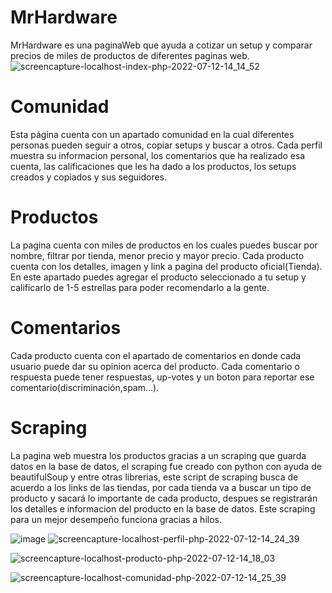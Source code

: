 # MrHardware 

MrHardware es una paginaWeb que ayuda a cotizar un setup y comparar precios de miles de productos de diferentes paginas web.
![screencapture-localhost-index-php-2022-07-12-14_14_52](https://user-images.githubusercontent.com/76752359/178565405-69108034-3bf9-49e8-8f5d-9d039afa6487.png)

# Comunidad
Esta página cuenta con un apartado comunidad en la cual diferentes personas pueden seguir a otros, copiar setups y buscar a otros. Cada perfil muestra su informacion personal,
los comentarios que ha realizado esa cuenta, las calificaciones que les ha dado a los productos, los setups creados y copiados y sus seguidores.

# Productos

La pagina cuenta con miles de productos en los cuales puedes buscar por nombre, filtrar por tienda, menor precio y mayor precio. Cada producto cuenta con los detalles,
imagen y link a pagina del producto oficial(Tienda). En este apartado puedes agregar el producto seleccionado a tu setup y calificarlo de 1-5 estrellas para poder recomendarlo
a la gente.

# Comentarios

Cada producto cuenta con el apartado de comentarios en donde cada usuario puede dar su opinion acerca del producto. Cada comentario o respuesta puede tener respuestas, 
up-votes y un boton para reportar ese comentario(discriminación,spam...).

# Scraping

La pagina web muestra los productos gracias a un scraping que guarda datos en la base de datos, el scraping fue creado con python con ayuda de beautifulSoup y entre otras librerias,
este script de scraping busca de acuerdo a los links de las tiendas, por cada tienda va a buscar un tipo de producto y sacará lo importante de cada producto, despues se registrarán
los detalles e informacion del producto en la base de datos. Este scraping para un mejor desempeño funciona gracias a hilos.

![image](https://user-images.githubusercontent.com/76752359/178567562-466dcec3-9d52-4c66-8216-8f0b8a38bc20.png)
![screencapture-localhost-perfil-php-2022-07-12-14_24_39](https://user-images.githubusercontent.com/76752359/178567129-7c277432-8ba0-474d-8f2c-b0b1637692ef.png)

![screencapture-localhost-producto-php-2022-07-12-14_18_03](https://user-images.githubusercontent.com/76752359/178566086-fe58756f-147a-4400-867e-943b7233c13f.png)

![screencapture-localhost-comunidad-php-2022-07-12-14_25_39](https://user-images.githubusercontent.com/76752359/178567307-0ba606c8-5373-425f-91b2-edc4304059e7.png)
